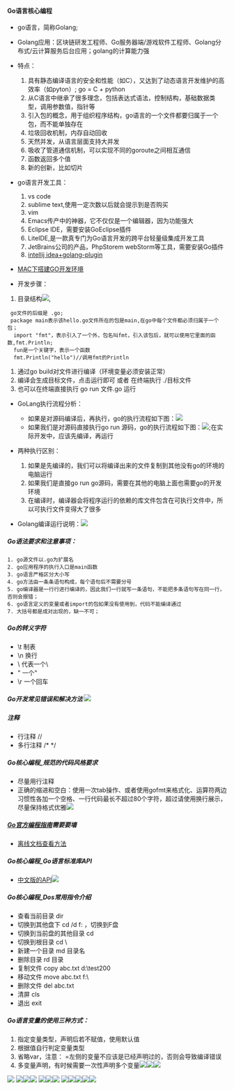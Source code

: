 #### Go语言核心编程
* go语言，简称Golang;
* Golang应用：区块链研发工程师、Go服务器端/游戏软件工程师、Golang分布式/云计算服务后台应用；golang的计算能力强
* 特点：
	1. 具有静态编译语言的安全和性能（如C），又达到了动态语言开发维护的高效率（如pyton）; go = C + python
	2. 从C语言中继承了很多理念，包括表达式语法，控制结构，基础数据类型，调用参数值，指针等
	3. 引入包的概念，用于组织程序结构，go语言的一个文件都要归属于一个包，而不能单独存在
	3. 垃圾回收机制，内存自动回收
	4. 天然并发，从语言层面支持大并发
	5. 吸收了管道通信机制，可以实现不同的goroute之间相互通信
	6. 函数返回多个值
	7. 新的创新，比如切片
* go语言开发工具：
	1. vs code 
	2. sublime text,使用一定次数以后就会提示到是否购买
	3. vim  
	4. Emacs传产中的神器，它不仅仅是一个编辑器，因为功能强大
	5. Eclipse IDE，需要安装GoEclipse插件
	6. LiteIDE,是一款真专门为Go语言开发的跨平台轻量级集成开发工具
	7. JetBrains公司的产品，PhpStorem webStorm等工具，需要安装Go插件
	8. [intellij idea+golang-plugin](https://www.cnblogs.com/clivelee/p/3870186.html)

* [MAC下搭建GO开发环境](https://blog.csdn.net/lovechris00/article/details/71178881?locationNum=4&fps=1)
* 开发步骤：
1. 目录结构![](img/001.png),

````
 go文件的后缀是 .go; 
 package main表示该hello.go文件所在的包是main,在go中每个文件都必须归属于一个包；
  import "fmt"，表示引入了一个外，包名叫fmt，引入该包后，就可以使用它里面的函数,fmt.Println;
  fun是一个关键字，表示一个函数
  fmt.Println("hello")//调用fmt的Println
````

1. 通过go build对文件进行编译（环境变量必须安装正常）
1. 编译会生成目标文件，点击运行即可 或者 在终端执行 ./目标文件
2. 也可以在终端直接执行 go run 文件.go 运行

* GoLang执行流程分析：
	* 如果是对源码编译后，再执行，go的执行流程如下图：![](img/002.png)
	* 如果我们是对源码直接执行go run 源码，go的执行流程如下图：![](img/003.png);在实际开发中，应该先编译，再运行
* 两种执行区别：
	1. 如果是先编译的，我们可以将编译出来的文件复制到其他没有go的环境的电脑运行
	2. 如果我们是直接go run go源码，需要在其他的电脑上面也需要go的开发环境
	3. 在编译时，编译器会将程序运行的依赖的库文件包含在可执行文件中，所以可执行文件变得大了很多

* Golang编译运行说明：![](img/004.png)	
##### Go语法要求和注意事项：
	1. go源文件以.go为扩展名
	2. go应用程序的执行入口是main函数
	3. go语言严格区分大小写
	4. go方法由一条条语句构成，每个语句后不需要分号
	5. go编译器是一行行进行编译的，因此我们一行就写一条语句，不能把多条语句写在同一行，否则会报错；
	6. go语言定义的变量或者import的包如果没有使用到，代码不能编译通过
	7. 大括号都是成对出现的，缺一不可；
		
##### Go的转义字符
* \t   制表
*  \n  换行
*  \\ 代表一个\
*  \" 一个"
*  \r 一个回车

##### Go开发常见错误和解决方法 ![](img/005.png)
##### 注释
* 行注释  //
* 多行注释  /* */

##### Go核心编程_规范的代码风格要求
* 尽量用行注释
* 正确的缩进和空白：使用一次tab操作、或者使用gofmt来格式化、运算符两边习惯性各加一个空格、一行代码最长不超过80个字符，超过请使用换行展示，尽量保持格式优雅![](img/006.png)

##### [Go官方编程指南](https://golang.org/)需要要墙
* [离线文档查看方法](https://blog.csdn.net/ljfeng123/article/details/79095550)
##### Go核心编程_Go语言标准库API
* [中文版的API](https://studygolang.com/pkgdoc)![](img/007.png)

##### Go核心编程_Dos常用指令介绍
* 查看当前目录 dir
* 切换到其他盘下 cd /d f:   ，切换到F盘
* 切换到当前盘的其他目录 cd
* 切换到根目录 cd \
* 新建一个目录 md 目录名
* 删除目录  rd 目录
* 复制文件  copy abc.txt d:\test200  
* 移动文件  move abc.txt f:\
* 删除文件 del abc.txt
* 清屏 cls
* 退出 exit

##### Go语言变量的使用三种方式：
1. 指定变量类型，声明后若不赋值，使用默认值
2. 根据值自行判定变量类型
3. 省略var，注意： =左侧的变量不应该是已经声明过的，否则会导致编译错误
4. 多变量声明，有时候需要一次性声明多个变量![](img/008.png)![](img/009.png)![](img/010.png)

![](img/011.png)
![](img/012.png)![](img/013.png)![](img/014.png)
![](img/015.png)![](img/016.png)![](img/017.png)
![](img/018.png)![](img/019.png)![](img/020.png)![](img/021.png)![](img/022.png)

